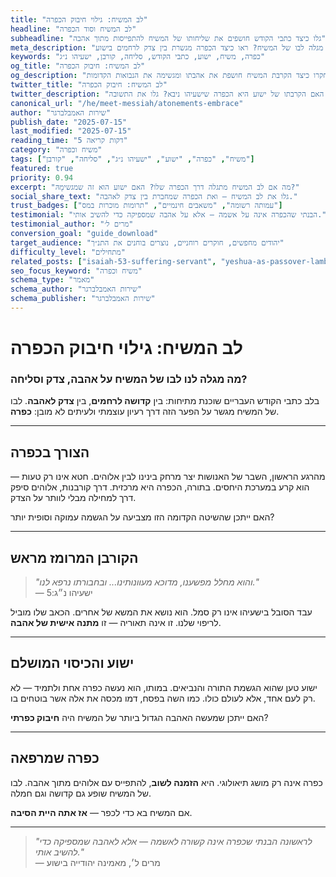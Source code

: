 ```yaml
---
title: "לב המשיח: גילוי חיבוק הכפרה"
headline: "לב המשיח וסוד הכפרה"
subheadline: "גלו כיצד כתבי הקודש חושפים את שליחותו של המשיח להתפייסות מתוך אהבה"
meta_description: "מה מגלה לבו של המשיח? ראו כיצד הכפרה מגשרת בין צדק לרחמים בישוע."
keywords: "כפרה, משיח, ישוע, כתבי הקודש, סליחה, קורבן, ישעיהו נ״ג"
og_title: "לב המשיח: חיבוק הכפרה"
og_description: "חקרו כיצד הקרבת המשיח חושפת את אהבתו ומגשימה את הנבואות הקדומות."
twitter_title: "לב המשיח: חיבוק הכפרה"
twitter_description: "האם הקרבתו של ישוע היא הכפרה שישעיהו ניבא? גלו את התשובה."
canonical_url: "/he/meet-messiah/atonements-embrace"
author: "שירות האמבלברגר"
publish_date: "2025-07-15"
last_modified: "2025-07-15"
reading_time: "5 דקות קריאה"
category: "משיח וכפרה"
tags: ["משיח", "כפרה", "ישוע", "ישעיהו נ״ג", "סליחה", "קורבן"]
featured: true
priority: 0.94
excerpt: "מה אם לב המשיח מתגלה דרך הכפרה שלו? האם ישוע הוא זה שמגשימָהּ?"
social_share_text: "גלו את לב המשיח — ואת הכפרה שמחברת בין צדק לאהבה."
trust_badges: ["עמותה רשומה", "משאבים חינמיים", "תרומות מוכרות במס"]
testimonial: "הבנתי שהכפרה אינה על אשמה — אלא על אהבה שמספיקה כדי להשיב אותי."
testimonial_author: "מרים ל׳"
conversion_goal: "guide_download"
target_audience: "יהודים מחפשים, חוקרים רוחניים, נוצרים בוחנים את התנ״ך"
difficulty_level: "מתחילים"
related_posts: ["isaiah-53-suffering-servant", "yeshua-as-passover-lamb", "who-is-yeshua"]
seo_focus_keyword: "משיח וכפרה"
schema_type: "מאמר"
schema_author: "שירות האמבלברגר"
schema_publisher: "שירות האמבלברגר"
---
```


# לב המשיח: גילוי חיבוק הכפרה

### מה מגלה לנו לבו של המשיח על אהבה, צדק וסליחה?

בלב כתבי הקודש העבריים שוכנת מתיחות: בין **קדושה לרחמים**, בין **צדק לאהבה**. לבו של המשיח מגשר על הפער הזה דרך רעיון עוצמתי ולעיתים לא מובן: **כפרה**.

---

## הצורך בכפרה

מהרגע הראשון, השבר של האנושות יצר מרחק בינינו לבין אלוהים. חטא אינו רק טעות — הוא קרע במערכת היחסים. בתורה, הכפרה היא מרכזית. דרך קורבנות, אלוהים סיפק דרך למחילה מבלי לוותר על הצדק.

האם ייתכן שהשיטה הקדומה הזו מצביעה על הגשמה עמוקה וסופית יותר?

---

## הקורבן המרומז מראש

> _"והוא מחלל מפשענו, מדוכא מעוונותינו... ובחבורתו נרפא לנו."_  
> — ישעיהו נ״ג:5

עבד הסובל בישעיהו אינו רק סמל. הוא נושא את המשא של אחרים. הכאב שלו מוביל לריפוי שלנו. זו אינה תאוריה — זו **מתנה אישית של אהבה**.

---

## ישוע והכיסוי המושלם

ישוע טען שהוא הגשמת התורה והנביאים. במותו, הוא נעשה כפרה אחת ולתמיד — לא רק לעם אחד, אלא לעולם כולו. כמו השה בפסח, דמו מכסה את אלה אשר בוטחים בו.

האם ייתכן שמעשה האהבה הגדול ביותר של המשיח היה **חיבוק כפרתי**?

---

## כפרה שמרפאה

כפרה אינה רק מושג תיאולוגי. היא **הזמנה לשוב**, להתפייס עם אלוהים מתוך אהבה. לבו של המשיח שופע גם קדושה וגם חמלה.

אם המשיח בא כדי לכפר — **אז אתה היית הסיבה**.

---

> _"לראשונה הבנתי שכפרה אינה קשורה לאשמה — אלא לאהבה שמספיקה כדי להשיב אותי."_  
> — מרים ל׳, מאמינה יהודייה בישוע
